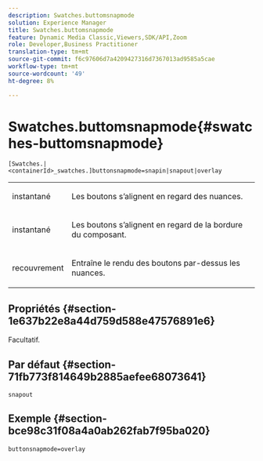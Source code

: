 ```yaml
---
description: Swatches.buttomsnapmode
solution: Experience Manager
title: Swatches.buttomsnapmode
feature: Dynamic Media Classic,Viewers,SDK/API,Zoom
role: Developer,Business Practitioner
translation-type: tm+mt
source-git-commit: f6c97606d7a4209427316d7367013ad9585a5cae
workflow-type: tm+mt
source-wordcount: '49'
ht-degree: 8%

---
```



# Swatches.buttomsnapmode{#swatches-buttomsnapmode}

`[Swatches.|<containerId>_swatches.]buttonsnapmode=snapin|snapout|overlay`

<table id="table_4322E3ECE9354016B891F5E7A35D6A2A"> 
 <tbody> 
  <tr> 
   <td> <p> <span class="codeph"> <span class="varname"> instantané</span> </span> </p> </td> 
   <td> <p>Les boutons s’alignent en regard des nuances. </p> </td> 
  </tr> 
  <tr> 
   <td> <p> <span class="codeph"> <span class="varname"> instantané</span> </span> </p> </td> 
   <td> <p>Les boutons s’alignent en regard de la bordure du composant. </p> </td> 
  </tr> 
  <tr> 
   <td> <p> <span class="codeph"> <span class="varname"> recouvrement</span> </span> </p> </td> 
   <td> <p>Entraîne le rendu des boutons par-dessus les nuances. </p> </td> 
  </tr> 
 </tbody> 
</table>

## Propriétés {#section-1e637b22e8a44d759d588e47576891e6}

Facultatif.

## Par défaut {#section-71fb773f814649b2885aefee68073641}

`snapout`

## Exemple {#section-bce98c31f08a4a0ab262fab7f95ba020}

`buttonsnapmode=overlay`
